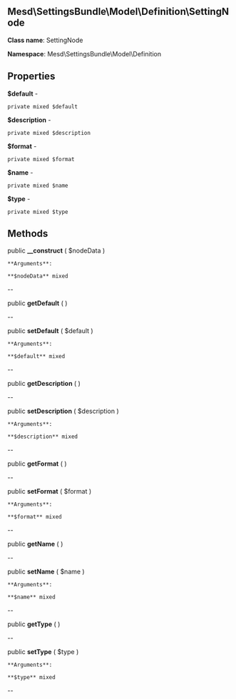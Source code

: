 Mesd\SettingsBundle\Model\Definition\SettingNode
---------------

    

    


**Class name**: SettingNode

**Namespace**: Mesd\SettingsBundle\Model\Definition









Properties
----------


**$default** - 



    private mixed $default






**$description** - 



    private mixed $description






**$format** - 



    private mixed $format






**$name** - 



    private mixed $name






**$type** - 



    private mixed $type






Methods
-------


public **__construct** ( $nodeData )


> 








    **Arguments**:

    **$nodeData** mixed 


--


public **getDefault** (  )


> 









--


public **setDefault** ( $default )


> 








    **Arguments**:

    **$default** mixed 


--


public **getDescription** (  )


> 









--


public **setDescription** ( $description )


> 








    **Arguments**:

    **$description** mixed 


--


public **getFormat** (  )


> 









--


public **setFormat** ( $format )


> 








    **Arguments**:

    **$format** mixed 


--


public **getName** (  )


> 









--


public **setName** ( $name )


> 








    **Arguments**:

    **$name** mixed 


--


public **getType** (  )


> 









--


public **setType** ( $type )


> 








    **Arguments**:

    **$type** mixed 


--

